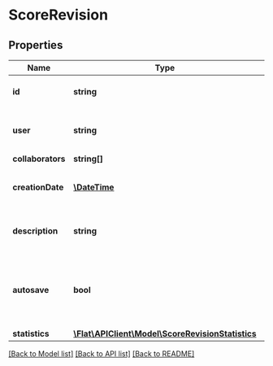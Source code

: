 # ScoreRevision

## Properties
Name | Type | Description | Notes
------------ | ------------- | ------------- | -------------
**id** | **string** | The unique identifier of the revision. | [optional] 
**user** | **string** | The user identifier who created the revision | [optional] 
**collaborators** | **string[]** |  | [optional] 
**creationDate** | [**\DateTime**](\DateTime.md) | The date when this revision was created | [optional] 
**description** | **string** | A description associated to the revision | [optional] 
**autosave** | **bool** | True if this revision was automatically generated by Flat and not on purpose by the user. | [optional] 
**statistics** | [**\Flat\APIClient\Model\ScoreRevisionStatistics**](ScoreRevisionStatistics.md) |  | [optional] 

[[Back to Model list]](../README.md#documentation-for-models) [[Back to API list]](../README.md#documentation-for-api-endpoints) [[Back to README]](../README.md)


